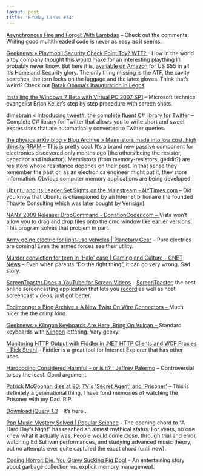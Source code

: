 ```yaml
---
layout: post
title: 'Friday Links #34'
---
```

[Asynchronous Fire and Forget With Lambdas](http://haacked.com/archive/2009/01/09/asynchronous-fire-and-forget-with-lambdas.aspx) – Check out the comments. Writing good multithreaded code is never as easy as it seems.

[Geeknews » Playmobil Security Check Point Toy? WTF? ](http://www.geeknews.net/2009/01/10/playmobil-security-check-point-toy-wtf)- How in the world a toy company thought this would make for an interesting plaything I’ll probably never know. But here it is, [available on Amazon](http://www.amazon.com/Playmobil-3172-Security-Check-Point/dp/B0002CYTL2) for US $55 in all it’s Homeland Security glory. The only thing missing is the ATF, the cavity searches, the torn locks on the luggage and the latex gloves. Think that’s weird? Check out [Barak Obama’s inauguration in Legos](http://www.guardian.co.uk/world/gallery/2009/jan/16/barack-obama-lego-legoland?picture=341899803)!

[Installing the Windows 7 Beta with Virtual PC 2007 SP1](http://blogs.msdn.com/briankel/archive/2009/01/10/installing-the-windows-7-beta-with-virtual-pc-2007-sp1.aspx) – Microsoft technical evangelist Brian Keller’s step by step procedure with screen shots.

[dimebrain « Introducing tweet#, the complete fluent C# library for Twitter – ](http://dimebrain.com/2009/01/introducing-tweet-the-complete-fluent-c-library-for-twitter.html)Complete C# library for Twitter that allows you to write short and sweet expressions that are automatically converted to Twitter queries.

[the physics arXiv blog » Blog Archive » Memristors made into low cost, high density RRAM](http://arxivblog.com/?p=1080) – This is pretty cool. It’s a brand new passive component for electronics discovered only months ago (the others being the resistor, capacitor and inductor). Memristors (from memory-resistors, geddit?) are resistors whose resistance depends on their past. In that sense they remember the past or, as an electronics engineer might put it, they store information. Obvious computer memory applications are being developed.

[Ubuntu and Its Leader Set Sights on the Mainstream - NYTimes.com](http://www.nytimes.com/2009/01/11/business/11ubuntu.html?_r=1&ref=technology) – Did you know that Ubuntu is championed by an Internet billionaire (he founded Thawte Consulting which was later bought by Verisign).

[NANY 2009 Release: DropCommand - DonationCoder.com – ](http://www.donationcoder.com/Forums/bb/index.php?topic=16368.0)Vista won’t allow you to drag and drop files onto the cmd window like earlier versions. This program solves that problem in part.

[Army going electric for light-use vehicles | Planetary Gear](http://news.cnet.com/8301-17912_3-10140994-72.html?part=rss&subj=news&tag=2547-1_3-0-5) – Pure electrics are coming! Even the armed forces see their utility.

[Murder conviction for teen in 'Halo' case | Gaming and Culture - CNET News](http://news.cnet.com/8301-10797_3-10141467-235.html?part=rss&subj=news&tag=2547-1_3-0-5) – Even when parents “Do the right thing”, it can go very wrong. Sad story.

[ScreenToaster Does a YouTube for Screen Videos](http://www.labnol.org/internet/screentoaster-youtube-for-screen-videos/6522/) - [ScreenToaster](http://www.screentoaster.com/), the best online screencasting application that lets you [record](http://www.labnol.org/internet/record-video-of-desktop-screen-online/4980/) as well as host screencast videos, just got better.

[Toolmonger » Blog Archive » A New Twist On Wire Connectors – ](http://toolmonger.com/2009/01/13/a-new-twist-on-wire-connectors/)Much nicer the the crimp kind.

[Geeknews » Klingon Keyboards Are Here, Bring On Vulcan – ](http://www.geeknews.net/2009/01/14/klingon-keyboards-are-here-bring-on-vulcan)Standard keyboards with [Klingon](http://en.wikipedia.org/wiki/Klingon_language) lettering. Very geeky.

[Monitoring HTTP Output with Fiddler in .NET HTTP Clients and WCF Proxies - Rick Strahl](http://west-wind.com/weblog/posts/596348.aspx) – Fiddler is a great tool for Internet Explorer that has other uses.

[Hardcoding Considered Harmful - or is it? : Jeffrey Palermo](http://jeffreypalermo.com/blog/hardcoding-considered-harmful-or-is-it/) – Controversial to say the least. Good argument.

[Patrick McGoohan dies at 80; TV's 'Secret Agent' and 'Prisoner'](http://www.latimes.com/news/obituaries/la-me-patrick-mcgoohan15-2009jan15,0,3951859.story) – This is definitely a generational thing. I have fond memories of watching the Prisoner with my Dad. RIP.

[Download jQuery 1.3](http://davidhayden.com/blog/dave/archive/2009/01/15/DownloadjQuery13SizzleLiveEventsHTMLInjectionRewriteJavascriptLibrary.aspx) – It’s here… 

[Pop Music Mystery Solved | Popular Science](http://www.popsci.com/entertainment-amp-gaming/article/2009-01/pop-music-mystery-solved) - The opening chord to “A Hard Day’s Night” has reached an almost mythical status. For years, no one knew what it actually was. People would come close, through trial and error, watching Ed Sullivan performances, and studying advanced music theory, but no attempts ever quite captured the exact chord (until now).

[Coding Horror: Die, You Gravy Sucking Pig Dog!](http://www.codinghorror.com/blog/archives/001211.html) – An entertaining story about garbage collection vs. explicit memory management.
